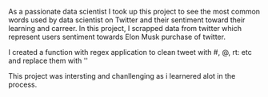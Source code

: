 As a passionate data scientist I took up this project to see the most common words used by data scientist on Twitter and their sentiment toward their learning and carreer. In this project, I scrapped data from twitter which represent users sentiment towards Elon Musk purchase of twitter.

I created a function with regex application to clean tweet with #, @, rt: etc and replace them with ''

This project was intersting and chanllenging as i learnered alot in the process.

